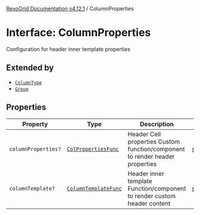 [RevoGrid Documentation v4.12.1](README.md) / ColumnProperties

# Interface: ColumnProperties

Configuration for header inner template properties

## Extended by

- [`ColumnType`](Interface.ColumnType.md)
- [`Group`](Interface.Group.md)

## Properties

| Property | Type | Description | Defined in |
| ------ | ------ | ------ | ------ |
| `columnProperties?` | [`ColPropertiesFunc`](TypeAlias.ColPropertiesFunc.md) | Header Cell properties Custom function/component to render header properties | [src/types/interfaces.ts:120](https://github.com/revolist/revogrid/blob/d509c0063a76a472726c991b21f1c163442771b4/src/types/interfaces.ts#L120) |
| `columnTemplate?` | [`ColumnTemplateFunc`](TypeAlias.ColumnTemplateFunc.md) | Header inner template Function/component to render custom header content | [src/types/interfaces.ts:115](https://github.com/revolist/revogrid/blob/d509c0063a76a472726c991b21f1c163442771b4/src/types/interfaces.ts#L115) |
